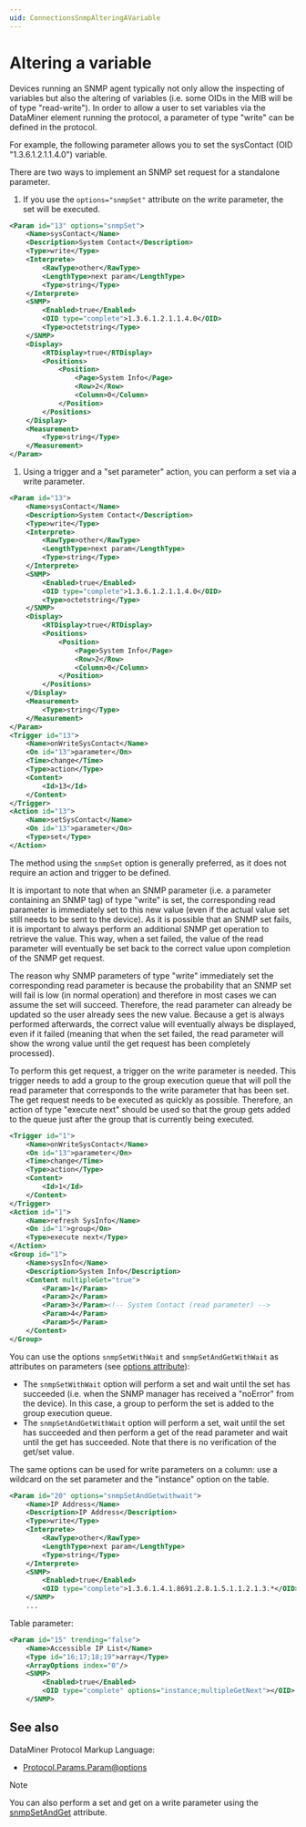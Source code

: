 ```yaml
---
uid: ConnectionsSnmpAlteringAVariable
---
```


# Altering a variable

Devices running an SNMP agent typically not only allow the inspecting of variables but also the altering of variables (i.e. some OIDs in the MIB will be of type "read-write"). In order to allow a user to set variables via the DataMiner element running the protocol, a parameter of type "write" can be defined in the protocol.

For example, the following parameter allows you to set the sysContact (OID "1.3.6.1.2.1.1.4.0") variable.

There are two ways to implement an SNMP set request for a standalone parameter.

1. If you use the `options="snmpSet"` attribute on the write parameter, the set will be executed.

```xml
<Param id="13" options="snmpSet">
    <Name>sysContact</Name>
    <Description>System Contact</Description>
    <Type>write</Type>
    <Interprete>
        <RawType>other</RawType>
        <LengthType>next param</LengthType>
        <Type>string</Type>
    </Interprete>
    <SNMP>
        <Enabled>true</Enabled>
        <OID type="complete">1.3.6.1.2.1.1.4.0</OID>
        <Type>octetstring</Type>
    </SNMP>
    <Display>
        <RTDisplay>true</RTDisplay>
        <Positions>
            <Position>
                <Page>System Info</Page>
                <Row>2</Row>
                <Column>0</Column>
            </Position>
        </Positions>
    </Display>
    <Measurement>
        <Type>string</Type>
    </Measurement>
</Param>
```

1. Using a trigger and a "set parameter" action, you can perform a set via a write parameter.

```xml
<Param id="13">
    <Name>sysContact</Name>
    <Description>System Contact</Description>
    <Type>write</Type>
    <Interprete>
        <RawType>other</RawType>
        <LengthType>next param</LengthType>
        <Type>string</Type>
    </Interprete>
    <SNMP>
        <Enabled>true</Enabled>
        <OID type="complete">1.3.6.1.2.1.1.4.0</OID>
        <Type>octetstring</Type>
    </SNMP>
    <Display>
        <RTDisplay>true</RTDisplay>
        <Positions>
            <Position>
                <Page>System Info</Page>
                <Row>2</Row>
                <Column>0</Column>
            </Position>
        </Positions>
    </Display>
    <Measurement>
        <Type>string</Type>
    </Measurement>
</Param>
<Trigger id="13">
    <Name>onWriteSysContact</Name>
    <On id="13">parameter</On>
    <Time>change</Time>
    <Type>action</Type>
    <Content>
        <Id>13</Id>
    </Content>
</Trigger>
<Action id="13">
    <Name>setSysContact</Name>
    <On id="13">parameter</On>
    <Type>set</Type>
</Action>
```

The method using the `snmpSet` option is generally preferred, as it does not require an action and trigger to be defined.

It is important to note that when an SNMP parameter (i.e. a parameter containing an SNMP tag) of type "write" is set, the corresponding read parameter is immediately set to this new value (even if the actual value set still needs to be sent to the device). As it is possible that an SNMP set fails, it is important to always perform an additional SNMP get operation to retrieve the value. This way, when a set failed, the value of the read parameter will eventually be set back to the correct value upon completion of the SNMP get request.

The reason why SNMP parameters of type "write" immediately set the corresponding read parameter is because the probability that an SNMP set will fail is low (in normal operation) and therefore in most cases we can assume the set will succeed. Therefore, the read parameter can already be updated so the user already sees the new value. Because a get is always performed afterwards, the correct value will eventually always be displayed, even if it failed (meaning that when the set failed, the read parameter will show the wrong value until the get request has been completely processed).

To perform this get request, a trigger on the write parameter is needed. This trigger needs to add a group to the group execution queue that will poll the read parameter that corresponds to the write parameter that has been set. The get request needs to be executed as quickly as possible. Therefore, an action of type "execute next" should be used so that the group gets added to the queue just after the group that is currently being executed.

```XML
<Trigger id="1">
    <Name>onWriteSysContact</Name>
    <On id="13">parameter</On>
    <Time>change</Time>
    <Type>action</Type>
    <Content>
        <Id>1</Id>
    </Content>
</Trigger>
<Action id="1">
    <Name>refresh SysInfo</Name>
    <On id="1">group</On>
    <Type>execute next</Type>
</Action>
<Group id="1">
    <Name>sysInfo</Name>
    <Description>System Info</Description>
    <Content multipleGet="true">
        <Param>1</Param>
        <Param>2</Param>
        <Param>3</Param><!-- System Contact (read parameter) -->
        <Param>4</Param>
        <Param>5</Param>
    </Content>
</Group>
```

You can use the options `snmpSetWithWait` and `snmpSetAndGetWithWait` as attributes on parameters (see [options attribute](xref:Protocol.Params.Param-options)):

- The `snmpSetWithWait` option will perform a set and wait until the set has succeeded (i.e. when the SNMP manager has received a "noError" from the device). In this case, a group to perform the set is added to the group execution queue.
- The `snmpSetAndGetWithWait` option will perform a set, wait until the set has succeeded and then perform a get of the read parameter and wait until the get has succeeded. Note that there is no verification of the get/set value.

The same options can be used for write parameters on a column: use a wildcard on the set parameter and the "instance" option on the table.

```XML
<Param id="20" options="snmpSetAndGetwithwait">
    <Name>IP Address</Name>
    <Description>IP Address</Description>
    <Type>write</Type>
    <Interprete>
        <RawType>other</RawType>
        <LengthType>next param</LengthType>
        <Type>string</Type>
    </Interprete>
    <SNMP>
        <Enabled>true</Enabled>
        <OID type="complete">1.3.6.1.4.1.8691.2.8.1.5.1.1.2.1.3.*</OID>
    </SNMP>
    ...
```

Table parameter:

```XML
<Param id="15" trending="false">
    <Name>Accessible IP List</Name>
    <Type id="16;17;18;19">array</Type>
    <ArrayOptions index="0"/>
    <SNMP>
        <Enabled>true</Enabled>
        <OID type="complete" options="instance;multipleGetNext"></OID>
    </SNMP>
```

## See also

DataMiner Protocol Markup Language:

- [Protocol.Params.Param@options](xref:Protocol.Params.Param-options)

> [!NOTE]
> You can also perform a set and get on a write parameter using the [snmpSetAndGet](xref:Protocol.Params.Param-snmpSetAndGet) attribute.
